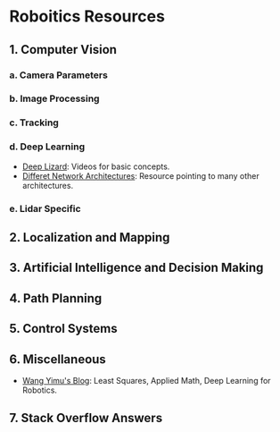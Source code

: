 # Roboitics Resources

## 1. Computer Vision

### a. Camera Parameters

### b. Image Processing

### c. Tracking

### d. Deep Learning
* [Deep Lizard](deeplizard.com): Videos for basic concepts.
* [Differet Network Architectures](https://github.com/mrgloom/awesome-semantic-segmentation): Resource pointing to many other architectures.

### e. Lidar Specific


## 2. Localization and Mapping


## 3. Artificial Intelligence and Decision Making


## 4. Path Planning


## 5. Control Systems



## 6. Miscellaneous
* [Wang Yimu's Blog](https://wang-yimu.com/personal/): Least Squares, Applied Math, Deep Learning for Robotics.


## 7. Stack Overflow Answers
